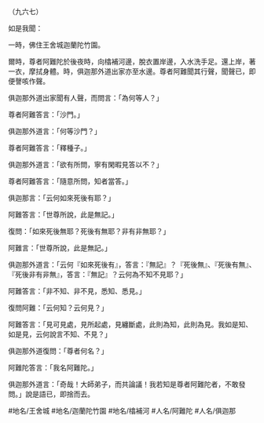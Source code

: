 （九六七）

如是我聞：

一時，佛住王舍城迦蘭陀竹園。

爾時，尊者阿難陀於後夜時，向㯓補河邊，脫衣置岸邊，入水洗手足。還上岸，著一衣，摩拭身體。時，俱迦那外道出家亦至水邊。尊者阿難聞其行聲，聞聲已，即便謦咳作聲。

俱迦那外道出家聞有人聲，而問言：「為何等人？」

尊者阿難答言：「沙門。」

俱迦那外道言：「何等沙門？」

尊者阿難答言：「釋種子。」

俱迦那外道言：「欲有所問，寧有閑暇見答以不？」

尊者阿難答言：「隨意所問，知者當答。」

俱迦那言：「云何如來死後有耶？」

阿難答言：「世尊所說，此是無記。」

復問：「如來死後無耶？死後有無耶？非有非無耶？」

阿難言：「世尊所說，此是無記。」

俱迦那外道言：「云何『如來死後有』，答言：『無記』？『死後無』、『死後有無』、『死後非有非無』，答言：『無記』？云何為不知不見耶？」

阿難答言：「非不知、非不見，悉知、悉見。」

復問阿難：「云何知？云何見？」

阿難答言：「見可見處，見所起處，見纏斷處，此則為知，此則為見。我如是知、如是見，云何說言不知、不見？」

俱迦那外道復問：「尊者何名？」

阿難陀答言：「我名阿難陀。」

俱迦那外道言：「奇哉！大師弟子，而共論議！我若知是尊者阿難陀者，不敢發問。」說是語已，即捨而去。

#地名/王舍城
#地名/迦蘭陀竹園
#地名/㯓補河
#人名/阿難陀
#人名/俱迦那

